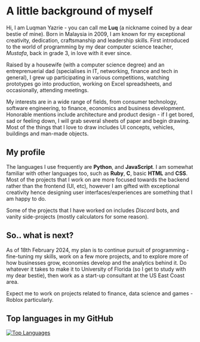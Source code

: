 # A little background of myself

Hi, I am Luqman Yazrie - you can call me **Luq** (a nickname coined by a dear bestie of mine). Born in Malaysia in 2009, I am known for my exceptional creativity, dedication, craftsmanship and leadership skills. First introduced to the world of programming by my dear computer science teacher, *Mustafa*, back in grade 3, in love with it ever since.

Raised by a housewife (with a computer science degree) and an entreprenuerial dad (specialises in IT, networking, finance and tech in general), I grew up participating in various competitions, watching prototypes go into production, working on Excel spreadsheets, and occasionally, attending meetings.

My interests are in a wide range of fields, from consumer technology, software engineering, to finance, economics and business development. Honorable mentions include architecture and product design - if I get bored, sad or feeling down, I will grab several sheets of paper and begin drawing. Most of the things that I love to draw includes UI concepts, vehicles, buildings and man-made objects.

## My profile

The languages I use frequently are **Python**, and **JavaScript**. I am somewhat familiar with other languages too, such as **Ruby**, **C**, basic **HTML** and **CSS**. Most of the projects that I work on are more focused towards the backend rather than the frontend (UI, etc), however I am gifted with exceptional creativity hence designing user interfaces/experiences are something that I am happy to do.

Some of the projects that I have worked on includes *Discord* bots, and vanity side-projects (mostly calculators for some reason).

## So.. what is next?

As of 18th February 2024, my plan is to continue pursuit of programming - fine-tuning my skills, work on a few more projects, and to explore more of how businesses grow, economies develop and the analytics behind it. Do whatever it takes to make it to University of Florida (so I get to study with my dear bestie), then work as a start-up consultant at the US East Coast area.

Expect me to work on projects related to finance, data science and games - Roblox particularly.

## Top languages in my GitHub

[![Top Languages](https://github-readme-stats.vercel.app/api/top-langs/?username=luqmanity)](https://github.com/anuraghazra/github-readme-stats)